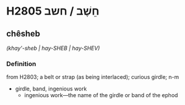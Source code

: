 # H2805 חֵשֶׁב / חשב

## chêsheb

_(khay'-sheb | hay-SHEB | hay-SHEV)_

### Definition

from H2803; a belt or strap (as being interlaced); curious girdle; n-m

- girdle, band, ingenious work
  - ingenious work—the name of the girdle or band of the ephod
